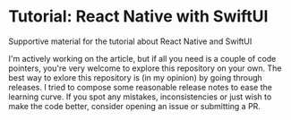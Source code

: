 # Tutorial: React Native with SwiftUI
Supportive material for the tutorial about React Native and SwiftUI

I'm actively working on the article, but if all you need is a couple of code pointers, you're very welcome to explore this repository on your own. The best way to exlore this repository is (in my opinion) by going through releases. I tried to compose some reasonable release notes to ease the learning curve. If you spot any mistakes, inconsistencies or just wish to make the code better, consider opening an issue or submitting a PR.
